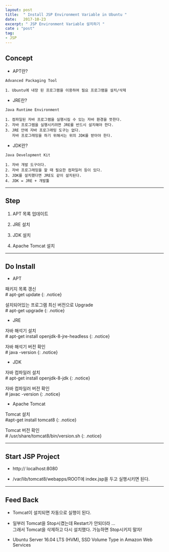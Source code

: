 ```yaml
---
layout: post
title:  " Install JSP Environment Variable in Ubuntu "
date:   2017-10-23
excerpt: " JSP Environment Variable 설치하기 "
cate : "post"
tag:
- JSP
---
```



## Concept

* APT란?

```
Advanced Packaging Tool

1. Ubuntu에 내장 된 프로그램을 이용하여 필요 프로그램을 설치/삭제
```

* JRE란?

```
Java Runtime Environment 

1. 컴파일된 자바 프로그램을 실행시킬 수 있는 자바 환경을 뜻한다.
2. 자바 프로그램을 실행시키려면 JRE를 반드시 설치해야 한다.
3. JRE 안에 자바 프로그래밍 도구는 없다.
   자바 프로그래밍을 하기 위해서는 위의 JDK를 받아야 한다.
```

* JDK란?

```
Java Development Kit

1. 자바 개발 도구이다.
2. 자바 프로그래밍을 할 때 필요한 컴파일러 등이 있다.
3. JDK를 설치했다면 JRE도 같이 설치된다.
4. JDK = JRE + 개발툴
```

---


## Step

1. APT 목록 업데이트

2. JRE 설치

3. JDK 설치

4. Apache Tomcat 설치


---

## Do Install

* APT

패키지 목록 갱신 <br> # apt-get update
{: .notice}

설치되어있는 프로그램 최신 버전으로 Upgrade <br> # apt-get upgrade
{: .notice}

* JRE

자바 해석기 설치 <br> # apt-get install openjdk-8-jre-headless
{: .notice}

자바 해석기 버전 확인 <br> # java -version
{: .notice}


* JDK

자바 컴파일러 설치 <br> # apt-get install openjdk-8-jdk
{: .notice}

자바 컴파일러 버전 확인 <br> # javac -version
{: .notice}


* Apache Tomcat

Tomcat 설치 <br> #apt-get install tomcat8
{: .notice}

Tomcat 버전 확인 <br> # /usr/share/tomcat8/bin/version.sh
{: .notice}

---

## Start JSP Project

* http:// localhost:8080

* /var/lib/tomcat8/webapps/ROOT에 index.jsp을 두고 실행시키면 된다. 

---

## Feed Back

* Tomcat이 설치되면 자동으로 실행이 된다.

* 일부러 Tomcat을 Stop시켰는데 Restart가 안되더라 ... <br> 그래서 Tomcat을 삭제하고 다시 설치했다. 가능하면 Stop시키지 말자!

* Ubuntu Server 16.04 LTS (HVM), SSD Volume Type in Amazon Web Services












